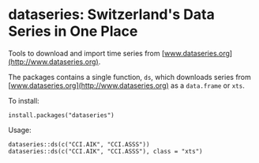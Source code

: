 dataseries: Switzerland's Data Series in One Place
==================================================

Tools to download and import time series from
[www.dataseries.org](http://www.dataseries.org).

The packages contains a single function, `ds`, which downloads series from
[www.dataseries.org](http://www.dataseries.org) as a `data.frame` or `xts`.

To install:

    install.packages("dataseries")

Usage:

    dataseries::ds(c("CCI.AIK", "CCI.ASSS"))
    dataseries::ds(c("CCI.AIK", "CCI.ASSS"), class = "xts")

